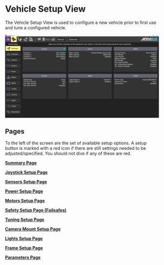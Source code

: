 # Vehicle Setup View

The Vehicle Setup View is used to configure a new vehicle prior to first use and tune a configured vehicle.

<img src="/images/reference/reference-ardusub-summary.png" class="img-responsive img-center" style="max-height:600px;">

## Pages

To the left of the screen are the set of available setup options. A setup button is marked with a red icon if there are still settings needed to be adjusted/specified. You should not dive if any of these are red.

**[Summary Page](/reference/ardusub/summary-page.md)**

**[Joystick Setup Page](/reference/ardusub/joystick-setup-page.md)**

**[Sensors Setup Page](/reference/ardusub/sensors-setup-page.md)**

**[Power Setup Page](/reference/ardusub/power-setup-page.md)**

**[Motors Setup Page](/reference/ardusub/motors-setup-page.md)**

**[Safety Setup Page (Failsafes)](/reference/ardusub/safety-setup-page.md)**

**[Tuning Setup Page](/reference/ardusub/tuning-setup-page.md)**

**[Camera Mount Setup Page](/reference/ardusub/camera-mount-setup-page.md)**

**[Lights Setup Page](/reference/ardusub/lights-setup-page.md)**

**[Frame Setup Page](/reference/ardusub/frame-setup-page.md)**

**[Parameters Page](/reference/ardusub/parameters-page.md)**


